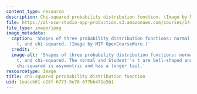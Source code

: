 ```yaml
---
content_type: resource
description: Chi-squared probability distribution function. (Image by MIT OpenCourseWare.)
file: https://ol-ocw-studio-app-production.s3.amazonaws.com/courses/14-30-introduction-to-statistical-methods-in-economics-spring-2009/1eaccb61c28f67739e78677bb471e5b1_14-30s09-th.jpg
file_type: image/jpeg
image_metadata:
  caption: 'Shapes of three probability distribution functions: normal, Student''s
    t, and chi-squared. (Image by MIT OpenCourseWare.)'
  credit: ''
  image-alt: 'Shapes of three probability distribution functions: normal, Student''s
    t, and chi-squared. The normal and Student''s t are bell-shaped and symmetric;
    chi-squared is asymmetric and has a longer tail.'
resourcetype: Image
title: chi-squared prrobability distribution function
uid: 1eaccb61-c28f-6773-9e78-677bb471e5b1
---
```

